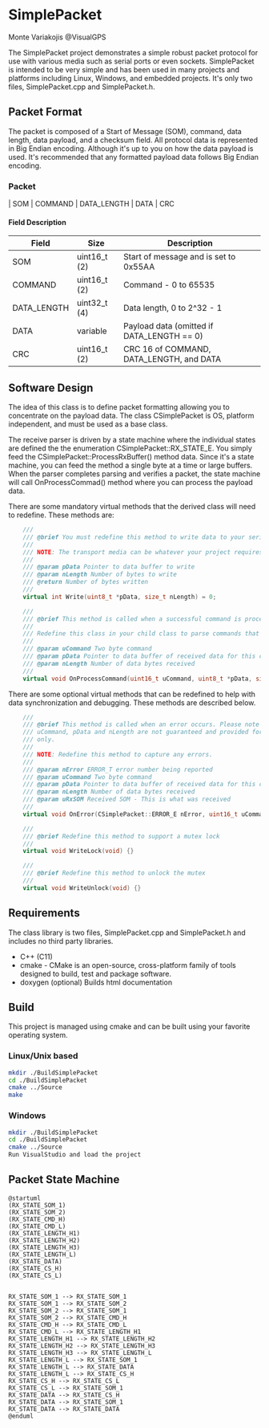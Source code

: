 # SimplePacket

Monte Variakojis @VisualGPS

The SimplePacket project demonstrates a simple robust packet protocol for use with various media such as serial ports or even sockets. SimplePacket is intended to be very simple and has been used in many projects and platforms including Linux, Windows, and embedded projects. It's only two files, SimplePacket.cpp and SimplePacket.h.

## Packet Format

The packet is composed of a Start of Message (SOM), command, data length, data payload, and a checksum field. All protocol data is represented in Big Endian encoding. Although it's up to you on how the data payload is used. It's recommended that any formatted payload data follows Big Endian encoding.

### Packet

| SOM | COMMAND | DATA_LENGTH | DATA | CRC

#### Field Description

| Field       | Size          | Description                                             |
| ----------- | ------------- | ------------------------------------------------------- |
| SOM         | uint16_t (2)  | Start of message and is set to 0x55AA                   |
| COMMAND     | uint16_t (2)  | Command - 0 to 65535                                    |
| DATA_LENGTH | uint32_t (4)  | Data length, 0 to 2^32 - 1                              |
| DATA        | variable      | Payload data (omitted if DATA_LENGTH == 0)              |
| CRC         | uint16_t (2)  | CRC 16 of COMMAND, DATA_LENGTH, and DATA                |

## Software Design

The idea of this class is to define packet formatting allowing you to concentrate on the payload data. The class CSimplePacket is OS, platform independent, and must be used as a base class. 

The receive parser is driven by a state machine where the individual states are defined the the enumeration CSimplePacket::RX_STATE_E. You simply feed the CSimplePacket::ProcessRxBuffer() method data. Since it's a state machine, you can feed the method a single byte at a time or large buffers. When the parser completes parsing and verifies a packet, the state machine will call OnProcessCommad() method where you can process the payload data.

There are some mandatory virtual methods that the derived class will need to redefine. These methods are:

```cpp
    ///
    /// @brief You must redefine this method to write data to your serial media.
    ///
    /// NOTE: The transport media can be whatever your project requires.
    ///
    /// @param pData Pointer to data buffer to write
    /// @param nLength Number of bytes to write
    /// @return Number of bytes written
    ///
    virtual int Write(uint8_t *pData, size_t nLength) = 0;

    ///
    /// @brief This method is called when a successful command is processed
    ///
    /// Redefine this class in your child class to parse commands that you have defined.
    ///
    /// @param uCommand Two byte command
    /// @param pData Pointer to data buffer of received data for this command
    /// @param nLength Number of data bytes received
    ///
    virtual void OnProcessCommand(uint16_t uCommand, uint8_t *pData, size_t nLength) = 0;
```

There are some optional virtual methods that can be redefined to help with data synchronization and debugging. These methods are described below.

```cpp
    ///
    /// @brief This method is called when an error occurs. Please note that
    /// uCommand, pData and nLength are not guaranteed and provided for debugging reference
    /// only.
    ///
    /// NOTE: Redefine this method to capture any errors.
    ///
    /// @param nError ERROR_T error number being reported
    /// @param uCommand Two byte command
    /// @param pData Pointer to data buffer of received data for this command
    /// @param nLength Number of data bytes received
    /// @param uRxSOM Received SOM - This is what was received
    ///
    virtual void OnError(CSimplePacket::ERROR_E nError, uint16_t uCommand, uint8_t *pData, size_t nLength, uint16_t uRxSOM){}

    ///
    /// @brief Redefine this method to support a mutex lock
    ///
    virtual void WriteLock(void) {}

    ///
    /// @brief Redefine this method to unlock the mutex
    ///
    virtual void WriteUnlock(void) {}
```

## Requirements

The class library is two files, SimplePacket.cpp and SimplePacket.h and includes no third party libraries.

- C++ (C11)
- cmake - CMake is an open-source, cross-platform family of tools designed to build, test and package software. 
- doxygen (optional) Builds html documentation

## Build

This project is managed using cmake and can be built using your favorite operating system.

### Linux/Unix based

```bash
mkdir ./BuildSimplePacket
cd ./BuildSimplePacket
cmake ../Source
make
```

### Windows

```bash
mkdir ./BuildSimplePacket
cd ./BuildSimplePacket
cmake ../Source
Run VisualStudio and load the project
```

## Packet State Machine

```plantuml
@startuml
(RX_STATE_SOM_1)
(RX_STATE_SOM_2)
(RX_STATE_CMD_H)
(RX_STATE_CMD_L)
(RX_STATE_LENGTH_H1)
(RX_STATE_LENGTH_H2)
(RX_STATE_LENGTH_H3)
(RX_STATE_LENGTH_L)
(RX_STATE_DATA)
(RX_STATE_CS_H)
(RX_STATE_CS_L)


RX_STATE_SOM_1 --> RX_STATE_SOM_1
RX_STATE_SOM_1 --> RX_STATE_SOM_2
RX_STATE_SOM_2 --> RX_STATE_SOM_1
RX_STATE_SOM_2 --> RX_STATE_CMD_H
RX_STATE_CMD_H --> RX_STATE_CMD_L
RX_STATE_CMD_L --> RX_STATE_LENGTH_H1
RX_STATE_LENGTH_H1 --> RX_STATE_LENGTH_H2
RX_STATE_LENGTH_H2 --> RX_STATE_LENGTH_H3
RX_STATE_LENGTH_H3 --> RX_STATE_LENGTH_L
RX_STATE_LENGTH_L --> RX_STATE_SOM_1
RX_STATE_LENGTH_L --> RX_STATE_DATA
RX_STATE_LENGTH_L --> RX_STATE_CS_H
RX_STATE_CS_H --> RX_STATE_CS_L
RX_STATE_CS_L --> RX_STATE_SOM_1
RX_STATE_DATA --> RX_STATE_CS_H
RX_STATE_DATA --> RX_STATE_SOM_1
RX_STATE_DATA --> RX_STATE_DATA
@enduml
```
